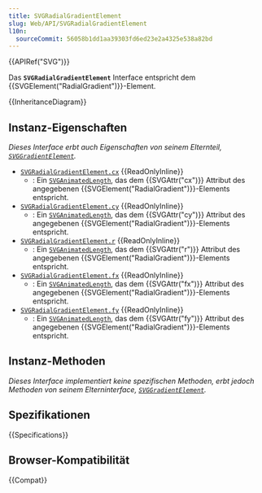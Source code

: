 ```yaml
---
title: SVGRadialGradientElement
slug: Web/API/SVGRadialGradientElement
l10n:
  sourceCommit: 56058b1dd1aa39303fd6ed23e2a4325e538a82bd
---
```


{{APIRef("SVG")}}

Das **`SVGRadialGradientElement`** Interface entspricht dem {{SVGElement("RadialGradient")}}-Element.

{{InheritanceDiagram}}

## Instanz-Eigenschaften

_Dieses Interface erbt auch Eigenschaften von seinem Elternteil, [`SVGGradientElement`](/de/docs/Web/API/SVGGradientElement)._

- [`SVGRadialGradientElement.cx`](/de/docs/Web/API/SVGRadialGradientElement/cx) {{ReadOnlyInline}}
  - : Ein [`SVGAnimatedLength`](/de/docs/Web/API/SVGAnimatedLength), das dem {{SVGAttr("cx")}} Attribut des angegebenen {{SVGElement("RadialGradient")}}-Elements entspricht.
- [`SVGRadialGradientElement.cy`](/de/docs/Web/API/SVGRadialGradientElement/cy) {{ReadOnlyInline}}
  - : Ein [`SVGAnimatedLength`](/de/docs/Web/API/SVGAnimatedLength), das dem {{SVGAttr("cy")}} Attribut des angegebenen {{SVGElement("RadialGradient")}}-Elements entspricht.
- [`SVGRadialGradientElement.r`](/de/docs/Web/API/SVGRadialGradientElement/r) {{ReadOnlyInline}}
  - : Ein [`SVGAnimatedLength`](/de/docs/Web/API/SVGAnimatedLength), das dem {{SVGAttr("r")}} Attribut des angegebenen {{SVGElement("RadialGradient")}}-Elements entspricht.
- [`SVGRadialGradientElement.fx`](/de/docs/Web/API/SVGRadialGradientElement/fx) {{ReadOnlyInline}}
  - : Ein [`SVGAnimatedLength`](/de/docs/Web/API/SVGAnimatedLength), das dem {{SVGAttr("fx")}} Attribut des angegebenen {{SVGElement("RadialGradient")}}-Elements entspricht.
- [`SVGRadialGradientElement.fy`](/de/docs/Web/API/SVGRadialGradientElement/fy) {{ReadOnlyInline}}
  - : Ein [`SVGAnimatedLength`](/de/docs/Web/API/SVGAnimatedLength), das dem {{SVGAttr("fy")}} Attribut des angegebenen {{SVGElement("RadialGradient")}}-Elements entspricht.

## Instanz-Methoden

_Dieses Interface implementiert keine spezifischen Methoden, erbt jedoch Methoden von seinem Elterninterface, [`SVGGradientElement`](/de/docs/Web/API/SVGGradientElement)._

## Spezifikationen

{{Specifications}}

## Browser-Kompatibilität

{{Compat}}
